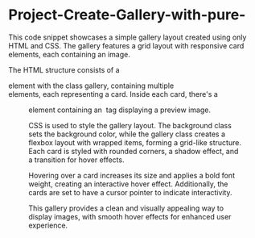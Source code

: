 # Project-Create-Gallery-with-pure-

This code snippet showcases a simple gallery layout created using only HTML and CSS. The gallery features a grid layout with responsive card elements, each containing an image.

The HTML structure consists of a <section> element with the class gallery, containing multiple <article> elements, each representing a card. Inside each card, there's a <figure> element containing an <img> tag displaying a preview image.

CSS is used to style the gallery layout. The background class sets the background color, while the gallery class creates a flexbox layout with wrapped items, forming a grid-like structure. Each card is styled with rounded corners, a shadow effect, and a transition for hover effects.

Hovering over a card increases its size and applies a bold font weight, creating an interactive hover effect. Additionally, the cards are set to have a cursor pointer to indicate interactivity.

This gallery provides a clean and visually appealing way to display images, with smooth hover effects for enhanced user experience.
